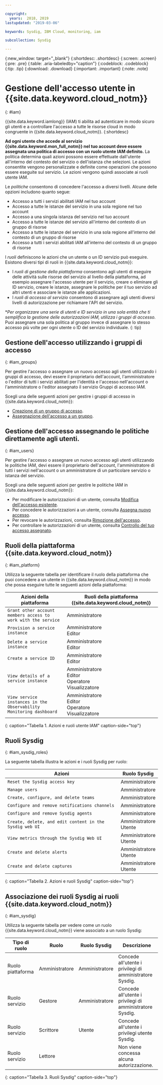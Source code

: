 ```yaml
---

copyright:
  years:  2018, 2019
lastupdated: "2019-03-06"

keywords: Sysdig, IBM Cloud, monitoring, iam

subcollection: Sysdig

---
```


{:new_window: target="_blank"}
{:shortdesc: .shortdesc}
{:screen: .screen}
{:pre: .pre}
{:table: .aria-labeledby="caption"}
{:codeblock: .codeblock}
{:tip: .tip}
{:download: .download}
{:important: .important}
{:note: .note}

 
# Gestione dell'accesso utente in {{site.data.keyword.cloud_notm}}
{: #iam}

{{site.data.keyword.iamlong}} (IAM) ti abilita ad autenticare in modo sicuro gli utenti e a controllare l'accesso a tutte le risorse cloud in modo congruente in {{site.data.keyword.cloud_notm}}. 
{:shortdesc}

**Ad ogni utente che accede al servizio {{site.data.keyword.mon_full_notm}} nel tuo account deve essere assegnata una politica di accesso con un ruolo utente IAM definito.** La politica determina quali azioni possono essere effettuate dall'utente all'interno del contesto del servizio o dell'istanza che selezioni. Le azioni consentite vengono personalizzate e definite come operazioni che possono essere eseguite sul servizio. Le azioni vengono quindi associate ai ruoli utente IAM.

Le *politiche* consentono di concedere l'accesso a diversi livelli. Alcune delle opzioni includono quanto segue: 

* Accesso a tutti i servizi abilitati IAM nel tuo account
* Accesso a tutte le istanze del servizio in una sola regione nel tuo account
* Accesso a una singola istanza del servizio nel tuo account
* Accesso a tutte le istanze del servizio all'interno del contesto di un gruppo di risorse
* Accesso a tutte le istanze del servizio in una sola regione all'interno del contesto di un gruppo di risorse
* Accesso a tutti i servizi abilitati IAM all'interno del contesto di un gruppo di risorse

I *ruoli* definiscono le azioni che un utente o un ID servizio può eseguire. Esistono diversi tipi di ruoli in {{site.data.keyword.cloud_notm}}:
* I *ruoli di gestione della piattaforma* consentono agli utenti di eseguire delle attività sulle risorse del servizio al livello della piattaforma, ad esempio assegnare l'accesso utente per il servizio, creare o eliminare gli ID servizio, creare le istanze, assegnare le politiche per il tuo servizio ad altri utenti e associare le istanze alle applicazioni.
* I *ruoli di accesso al servizio* consentono di assegnare agli utenti diversi livelli di autorizzazione per richiamare l'API del servizio.

**Per organizzare una serie di utenti e ID servizio in una sola entità che ti semplifica la gestione delle autorizzazioni IAM, utilizza i **gruppi di accesso*.** Puoi assegnare una sola politica al gruppo invece di assegnare lo stesso accesso più volte per ogni utente o ID del servizio individuale.
{: tip}


## Gestione dell'accesso utilizzando i gruppi di accesso
{: #iam_groups}

Per gestire l'accesso o assegnare un nuovo accesso agli utenti utilizzando i gruppi di accesso, devi essere il proprietario dell'account, l'amministratore o l'editor di tutti i servizi abilitati per l'identità e l'accesso nell'account o l'amministratore o l'editor assegnato il servizio Gruppi di accesso IAM. 

Scegli una delle seguenti azioni per gestire i gruppi di accesso in {{site.data.keyword.cloud_notm}}:

* [Creazione di un gruppo di accesso](/docs/iam?topic=iam-groups#create_ag).
* [Assegnazione dell'accesso a un gruppo](/docs/iam?topic=iam-groups#access_ag).


## Gestione dell'accesso assegnando le politiche direttamente agli utenti.
{: #iam_users}

Per gestire l'accesso o assegnare un nuovo accesso agli utenti utilizzando le politiche IAM, devi essere il proprietario dell'account, l'amministratore di tutti i servizi nell'account o un amministratore di un particolare servizio o istanza del servizio. 

Scegli una delle seguenti azioni per gestire le politiche IAM in {{site.data.keyword.cloud_notm}}:

* Per modificare le autorizzazioni di un utente, consulta [Modifica dell'accesso esistente](/docs/iam?topic=iam-iammanidaccser#edit_existing).
* Per concedere le autorizzazioni a un utente, consulta [Assegna nuovo accesso](/docs/iam?topic=iam-iammanidaccser#assign_new_access).
* Per revocare le autorizzazioni, consulta [Rimozione dell'accesso](/docs/iam?topic=iam-iammanidaccser#removing_access).
* Per controllare le autorizzazioni di un utente, consulta [Controllo del tuo accesso assegnato](/docs/iam?topic=iam-iammanidaccser#review_your_access).


## Ruoli della piattaforma {{site.data.keyword.cloud_notm}}
{: #iam_platform}

Utilizza la seguente tabella per identificare il ruolo della piattaforma che puoi concedere a un utente in {{site.data.keyword.cloud_notm}} in modo che possa eseguire tutte le seguenti azioni della piattaforma:

| Azioni della piattaforma                                                        | Ruoli della piattaforma {{site.data.keyword.cloud_notm}}    | 
|-------------------------------------------------------------------------|------------------------------------------------------|
| `Grant other account members access to work with the service`           | Amministratore                                        | 
| `Provision a service instance`                                          | Amministratore </br>Editor                            | 
| `Delete a service instance`                                             | Amministratore </br>Editor                            | 
| `Create a service ID`                                                   | Amministratore </br>Editor                            |
| `View details of a service instance`                                    |Amministratore </br>Editor </br>Operatore </br>Visualizzatore | 
| `View service instances in the Observability Monitoring dashboard`      |Amministratore </br>Editor </br>Operatore </br>Visualizzatore | 
{: caption="Tabella 1. Azioni e ruoli utente IAM" caption-side="top"}



## Ruoli Sysdig
{: #iam_sysdig_roles}

La seguente tabella illustra le azioni e i ruoli Sysdig per ruolo:

| Azioni                                                                    | Ruolo Sysdig                                          | 
|----------------------------------------------------------------------------|------------------------------------------------------|
| `Reset the Sysdig access key`                                              | Amministratore                                                |
| `Manage users`                                                             | Amministratore                                                |
| `Create, configure, and delete teams`                                      | Amministratore                                                |
| `Configure and remove notifications channels`                              | Amministratore                                                | 
| `Configure and remove Sysdig agents`                                       | Amministratore                                                |
| `Create, delete, and edit content in the Sysdig web UI`                    | Amministratore </br>Utente                                      |  
| `View metrics through the Sysdig Web UI`                                   | Amministratore </br>Utente                                      |  
| `Create and delete alerts`                                                 | Amministratore </br>Utente                                      | 
| `Create and delete captures`                                               | Amministratore </br>Utente                                      |   
{: caption="Tabella 2. Azioni e ruoli Sysdig" caption-side="top"}


## Associazione dei ruoli Sysdig ai ruoli {{site.data.keyword.cloud_notm}}
{: #iam_sysdig}

Utilizza la seguente tabella per vedere come un ruolo {{site.data.keyword.cloud_notm}} viene associato a un ruolo Sysdig:

| Tipo di ruolo        | Ruolo               | Ruolo Sysdig                | Descrizione                                 |
|---------------------|--------------------|----------------------------|---------------------------------------------|
| Ruolo piattaforma       | Amministratore      | Amministratore                      | Concede all'utente i privilegi di amministratore Sysdig.   | 
| Ruolo servizio        | Gestore            | Amministratore                      | Concede all'utente i privilegi di amministratore Sysdig.   | 
| Ruolo servizio        | Scrittore             | Utente                       | Concede all'utente i privilegi utente Sysdig.    |
| Ruolo servizio        | Lettore             |                            | Non viene concessa alcuna autorizzazione.                 |
{: caption="Tabella 3. Ruoli Sysdig" caption-side="top"}


